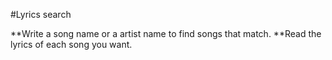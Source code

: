 #Lyrics search

**Write a song name or a artist name to find songs that match.
**Read the lyrics of each song you want.

